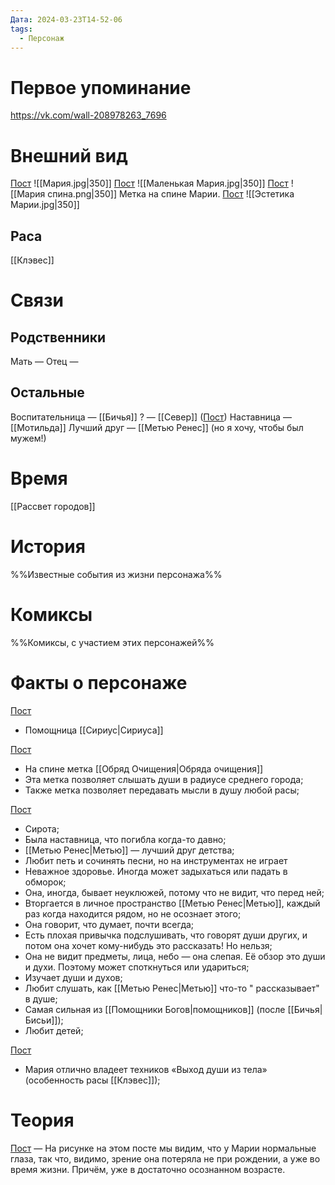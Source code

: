 ```yaml
---
Дата: 2024-03-23T14-52-06
tags:
  - Персонаж
---
```

# Первое упоминание
https://vk.com/wall-208978263_7696
# Внешний вид
[Пост](https://vk.com/wall-208978263_7696)
![[Мария.jpg|350]]
[Пост](https://vk.com/wall-159799193_18664)
![[Маленькая Мария.jpg|350]]
[Пост](https://vk.com/wall-159799193_18186)
![[Мария спина.png|350]]
Метка на спине Марии. 
[Пост](https://vk.com/wall-208978263_16251)
![[Эстетика Марии.jpg|350]]
## Раса
[[Клэвес]]
# Связи
## Родственники
Мать —
Отец — 
## Остальные 
Воспитательница — [[Бичья]]
? — [[Север]] ([Пост](https://vk.com/wall-159799193_17981))
Наставница — [[Мотильда]]
Лучший друг — [[Метью Ренес]] (но я хочу, чтобы был мужем!)
# Время
[[Рассвет городов]]
# История
%%Известные события из жизни персонажа%%
# Комиксы
%%Комиксы, с участием этих персонажей%%
# Факты о персонаже
[Пост](https://vk.com/wall-159799193_17981)
- Помощница [[Сириус|Сириуса]]

[Пост](https://vk.com/wall-208978263_8257)
- На спине метка [[Обряд Очищения|Обряда очищения]]
- Эта метка позволяет слышать души в радиусе среднего города;
- Также метка позволяет передавать мысли в душу любой расы;

[Пост](https://vk.com/wall-208978263_10644)
- Сирота;  
- Была наставница, что погибла когда-то давно;  
- [[Метью Ренес|Метью]] — лучший друг детства;  
- Любит петь и сочинять песни, но на инструментах не играет  
- Неважное здоровье. Иногда может задыхаться или падать в обморок;  
- Она, иногда, бывает неуклюжей, потому что не видит, что перед ней;  
- Вторгается в личное пространство [[Метью Ренес|Метью]], каждый раз когда находится рядом, но не осознает этого;  
- Она говорит, что думает, почти всегда;  
- Есть плохая привычка подслушивать, что говорят души других, и потом она хочет кому-нибудь это рассказать! Но нельзя; 
- Она не видит предметы, лица, небо — она слепая. Её обзор это души и духи. Поэтому может споткнуться или удариться;  
- Изучает души и духов;  
- Любит слушать, как [[Метью Ренес|Метью]] что-то " рассказывает" в душе;  
- Самая сильная из [[Помощники Богов|помощников]] (после [[Бичья|Бисьи]]);  
- Любит детей;

[Пост](https://vk.com/wall-208978263_14927)
- Мария отлично владеет техников «Выход души из тела» (особенность расы [[Клэвес]]);
# Теория
[Пост](https://vk.com/wall-159799193_18664) — На рисунке на этом посте мы видим, что у Марии нормальные глаза, так что, видимо, зрение она потеряла не при рождении, а уже во время жизни. Причём, уже в достаточно осознанном возрасте.
